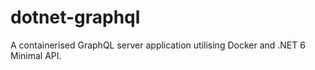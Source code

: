 # dotnet-graphql
A containerised GraphQL server application utilising Docker and .NET 6 Minimal API.
